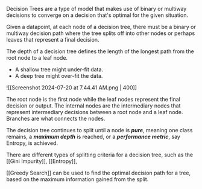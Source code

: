 Decision Trees are a type of model that makes use of binary or multiway decisions to converge on a decision that's optimal for the given situation.

Given a datapoint, at each node of a decision tree, there must be a binary or multiway decision path where the tree splits off into other nodes or perhaps leaves that represent a final decision.

The depth of a decision tree defines the length of the longest path from the root node to a leaf node.

- A shallow tree might under-fit data.
- A deep tree might over-fit the data.

![[Screenshot 2024-07-20 at 7.44.41 AM.png | 400]]

The root node is the first node while the leaf nodes represent the final decision or output. The internal nodes are the intermediary nodes that represent intermediary decisions between a root node and a leaf node. Branches are what connects the nodes.

The decision tree continues to split until a node is ***pure***, meaning one class remains, a ***maximum depth*** is reached, or a ***performance metric***, say Entropy, is achieved.

There are different types of splitting criteria for a decision tree, such as the [[Gini Impurity]], [[Entropy]],

[[Greedy Search]] can be used to find the optimal decision path for a tree, based on the maximum information gained from the split.

